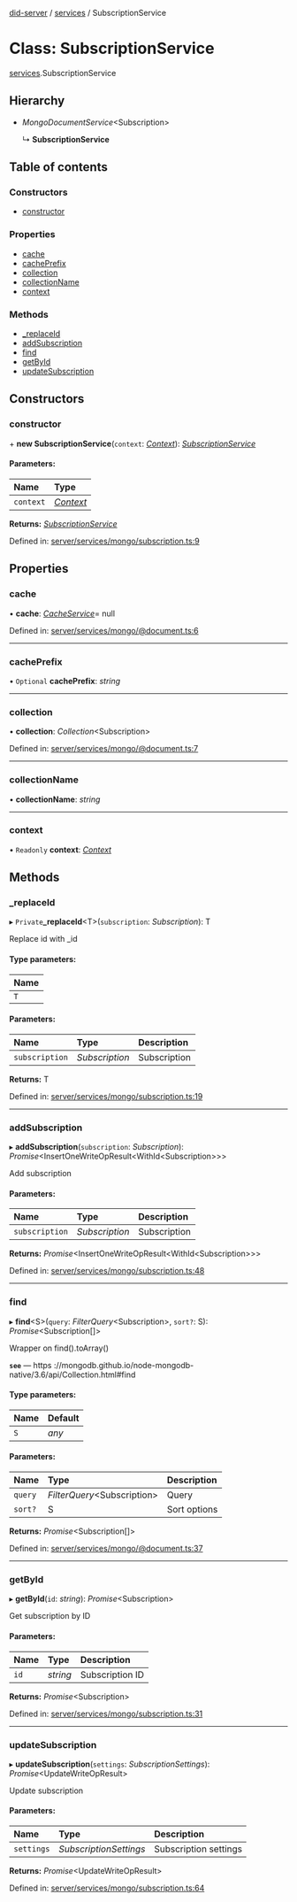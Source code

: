 [did-server](../README.md) / [services](../modules/services.md) / SubscriptionService

# Class: SubscriptionService

[services](../modules/services.md).SubscriptionService

## Hierarchy

* *MongoDocumentService*<Subscription\>

  ↳ **SubscriptionService**

## Table of contents

### Constructors

- [constructor](services.subscriptionservice.md#constructor)

### Properties

- [cache](services.subscriptionservice.md#cache)
- [cachePrefix](services.subscriptionservice.md#cacheprefix)
- [collection](services.subscriptionservice.md#collection)
- [collectionName](services.subscriptionservice.md#collectionname)
- [context](services.subscriptionservice.md#context)

### Methods

- [\_replaceId](services.subscriptionservice.md#_replaceid)
- [addSubscription](services.subscriptionservice.md#addsubscription)
- [find](services.subscriptionservice.md#find)
- [getById](services.subscriptionservice.md#getbyid)
- [updateSubscription](services.subscriptionservice.md#updatesubscription)

## Constructors

### constructor

\+ **new SubscriptionService**(`context`: [*Context*](graphql_context.context.md)): [*SubscriptionService*](services.subscriptionservice.md)

#### Parameters:

Name | Type |
:------ | :------ |
`context` | [*Context*](graphql_context.context.md) |

**Returns:** [*SubscriptionService*](services.subscriptionservice.md)

Defined in: [server/services/mongo/subscription.ts:9](https://github.com/Puzzlepart/did/blob/aeb1fcc9/server/services/mongo/subscription.ts#L9)

## Properties

### cache

• **cache**: [*CacheService*](services_cache.cacheservice.md)= null

Defined in: [server/services/mongo/@document.ts:6](https://github.com/Puzzlepart/did/blob/aeb1fcc9/server/services/mongo/@document.ts#L6)

___

### cachePrefix

• `Optional` **cachePrefix**: *string*

___

### collection

• **collection**: *Collection*<Subscription\>

Defined in: [server/services/mongo/@document.ts:7](https://github.com/Puzzlepart/did/blob/aeb1fcc9/server/services/mongo/@document.ts#L7)

___

### collectionName

• **collectionName**: *string*

___

### context

• `Readonly` **context**: [*Context*](graphql_context.context.md)

## Methods

### \_replaceId

▸ `Private`**_replaceId**<T\>(`subscription`: *Subscription*): T

Replace id with _id

#### Type parameters:

Name |
:------ |
`T` |

#### Parameters:

Name | Type | Description |
:------ | :------ | :------ |
`subscription` | *Subscription* | Subscription    |

**Returns:** T

Defined in: [server/services/mongo/subscription.ts:19](https://github.com/Puzzlepart/did/blob/aeb1fcc9/server/services/mongo/subscription.ts#L19)

___

### addSubscription

▸ **addSubscription**(`subscription`: *Subscription*): *Promise*<InsertOneWriteOpResult<WithId<Subscription\>\>\>

Add subscription

#### Parameters:

Name | Type | Description |
:------ | :------ | :------ |
`subscription` | *Subscription* | Subscription    |

**Returns:** *Promise*<InsertOneWriteOpResult<WithId<Subscription\>\>\>

Defined in: [server/services/mongo/subscription.ts:48](https://github.com/Puzzlepart/did/blob/aeb1fcc9/server/services/mongo/subscription.ts#L48)

___

### find

▸ **find**<S\>(`query`: *FilterQuery*<Subscription\>, `sort?`: S): *Promise*<Subscription[]\>

Wrapper on find().toArray()

**`see`** — https ://mongodb.github.io/node-mongodb-native/3.6/api/Collection.html#find

#### Type parameters:

Name | Default |
:------ | :------ |
`S` | *any* |

#### Parameters:

Name | Type | Description |
:------ | :------ | :------ |
`query` | *FilterQuery*<Subscription\> | Query   |
`sort?` | S | Sort options    |

**Returns:** *Promise*<Subscription[]\>

Defined in: [server/services/mongo/@document.ts:37](https://github.com/Puzzlepart/did/blob/aeb1fcc9/server/services/mongo/@document.ts#L37)

___

### getById

▸ **getById**(`id`: *string*): *Promise*<Subscription\>

Get subscription by ID

#### Parameters:

Name | Type | Description |
:------ | :------ | :------ |
`id` | *string* | Subscription ID    |

**Returns:** *Promise*<Subscription\>

Defined in: [server/services/mongo/subscription.ts:31](https://github.com/Puzzlepart/did/blob/aeb1fcc9/server/services/mongo/subscription.ts#L31)

___

### updateSubscription

▸ **updateSubscription**(`settings`: *SubscriptionSettings*): *Promise*<UpdateWriteOpResult\>

Update subscription

#### Parameters:

Name | Type | Description |
:------ | :------ | :------ |
`settings` | *SubscriptionSettings* | Subscription settings    |

**Returns:** *Promise*<UpdateWriteOpResult\>

Defined in: [server/services/mongo/subscription.ts:64](https://github.com/Puzzlepart/did/blob/aeb1fcc9/server/services/mongo/subscription.ts#L64)
